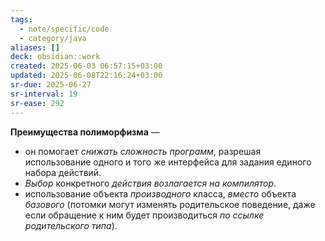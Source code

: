 ```yaml
---
tags:
  - note/specific/code
  - category/java
aliases: []
deck: obsidian::work
created: 2025-06-03 06:57:15+03:00
updated: 2025-06-08T22:16:24+03:00
sr-due: 2025-06-27
sr-interval: 19
sr-ease: 292
---
```


**Преимущества полиморфизма**
—
- он помогает *снижать сложность программ*, разрешая использование одного и того же интерфейса для задания единого набора действий.
- *Выбор* конкретного *действия* *возлагается на компилятор*.
- использование объекта *производного* класса, *вместо* объекта *базового* (потомки могут изменять родительское поведение, даже если обращение к ним будет производиться *по ссылке родительского типа*).
